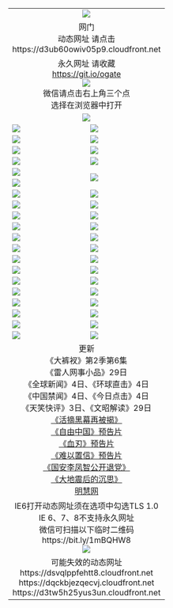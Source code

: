 ﻿<table>
  <tr></tr>
  <tr><td colspan=2 align=center><img src="https://cloud.githubusercontent.com/assets/11880933/13434984/f430fae2-e012-11e5-814f-c2df1e82b247.jpg" /></td></tr>
  <tr><td colspan=2 align=center>网门<br>动态网址 请点击
<br>https://d3ub60owiv05p9.cloudfront.net
    </td>
  </tr>
  <tr>
    <td colspan=2 align=center>永久网址 请收藏<br/><a href="https://git.io/ogate" target="_blank">https://git.io/ogate</a><br/><a href="https://d3ub60owiv05p9.cloudfront.net/Up/0WMGDL2.png" target="_blank"><img src="https://d3ub60owiv05p9.cloudfront.net/Up/0WMGD2.png"/></a>
    <br>微信请点击右上角三个点<br>选择在浏览器中打开<br></td>
  </tr>
  <tr>
    <td colspan=2 align=center><a href="https://d3ub60owiv05p9.cloudfront.net/ogUP.aspx?name=0oGate.apk" target="_blank"><img src="https://d3ub60owiv05p9.cloudfront.net/Up/0WMAZ.jpg" /></a></td>
  </tr>
  <tr>
    <td><a href="https://d3ub60owiv05p9.cloudfront.net/ogNice.aspx" target="_blank"><img src="https://d3ub60owiv05p9.cloudfront.net/Up/0WCYY.jpg" /></a></td>
    <td><a href="https://d3ub60owiv05p9.cloudfront.net/onCO.aspx?ob=600%E4%BA%8B%E7%89%A9&op=%E5%A2%9E%E5%88%A0%E6%94%B9&args=WH1~%23%E7%B1%BB%E5%9E%8B6%E6%96%B0%E9%97%BB%7c%23%E7%B1%BB%E5%9E%8B6%E8%AF%84%E8%AE%BA&mode=" target="_blank"><img src="https://d3ub60owiv05p9.cloudfront.net/Up/0WZTT.jpg" /></a></td> 
  </tr>
  <tr>
    <td><a href="https://d3ub60owiv05p9.cloudfront.net/ogDY.aspx" target="_blank"><img src="https://d3ub60owiv05p9.cloudfront.net/Up/0FK.jpg" /></a></td>
    <td><a href="https://d3ub60owiv05p9.cloudfront.net/ogST.aspx" target="_blank"><img src="https://d3ub60owiv05p9.cloudfront.net/Up/0ST.jpg" /></a></td> 
  </tr>
  <tr>
    <!--td rowspan=2><a href="https://d3ub60owiv05p9.cloudfront.net/ogUP.aspx?name=WJ.mp4&count=T:1,480P:1" target="_blank"><img src="https://d3ub60owiv05p9.cloudfront.net/Up/WJ.jpg" /></a></td-->
    <td><a href="https://d3ub60owiv05p9.cloudfront.net/ogUP.aspx?name=11DKC.mp4&count=T:2,2:6,1:16" target="_blank"><img src="https://d3ub60owiv05p9.cloudfront.net/Up/11DKC.jpg" /></a></td> 
    <td><div><a href="https://d3ub60owiv05p9.cloudfront.net/ogUP.aspx?name=LRWS.mp4&count=7B:8,6B:44,5A:10,5B:35,4A:14,4B:19,3A:10,3B:26,2A:16,2B:21,1A:23,1B:29&current=7B:8" target="_blank"><img src="https://d3ub60owiv05p9.cloudfront.net/Up/LRWS.jpg" /></a></td>
   </tr>
  <tr>
    <td><a href="https://d3ub60owiv05p9.cloudfront.net/ogUP.aspx?name=LRSH.mp4&count=W:13,2:10" target="_blank"><img src="https://d3ub60owiv05p9.cloudfront.net/Up/LRSH.jpg" /></a></td>
    <td><a href="https://d3ub60owiv05p9.cloudfront.net/ogNiceVedio.aspx" target="_blank"><img src="https://d3ub60owiv05p9.cloudfront.net/Up/TGKDY.jpg" /></a></td>
  </tr>
  <tr>
    <td><a href="https://d3ub60owiv05p9.cloudfront.net/ogUP.aspx?name=JQR.mp4&count=2" target="_blank"><img src="https://d3ub60owiv05p9.cloudfront.net/Up/JQR.jpg" /></a></td>   
    <td rowspan=2><a href="https://d3ub60owiv05p9.cloudfront.net/ogUP.aspx?name=JP.mp4&count=9" target="_blank"><img src="https://d3ub60owiv05p9.cloudfront.net/Up/JP.jpg" /></td>
  </tr>
  <tr>
    <td><a href="https://d3ub60owiv05p9.cloudfront.net/ogUP.aspx?name=WH.mp4" target="_blank"><img src="https://d3ub60owiv05p9.cloudfront.net/Up/WH.jpg" /></a></td>
  </tr>
  <tr>
    <td><a href="https://d3ub60owiv05p9.cloudfront.net/ogUP.aspx?name=SSZJ.mp4&count=SP:6,480P:9" target="_blank"><img src="https://d3ub60owiv05p9.cloudfront.net/Up/SSZJ.jpg" /></a></td>
    <td><a href="https://d3ub60owiv05p9.cloudfront.net/ogUP.aspx?name=ZY.mp4&count=2015:16" target="_blank"><img src="https://d3ub60owiv05p9.cloudfront.net/Up/ZY.jpg" /></a</td>
  </tr>
  <tr>
    <td><a href="https://d3ub60owiv05p9.cloudfront.net/ogUP.aspx?name=XTFY.mp4&count=B:2,A:24" target="_blank"><img src="https://d3ub60owiv05p9.cloudfront.net/Up/XTFY.jpg" /></a></td>
    <td><a href="https://d3ub60owiv05p9.cloudfront.net/ogUP.aspx?name=1XQK.mp4&count=13" target="_blank"><img src="https://d3ub60owiv05p9.cloudfront.net/Up/1XQK.jpg" /></a</td>
  </tr>
  <tr>
    <td><a href="https://d3ub60owiv05p9.cloudfront.net/ogUP.aspx?name=1LYF.mp4&count=2" target="_blank"><img src="https://d3ub60owiv05p9.cloudfront.net/Up/1LYF0.jpg" /></a></td>
    <td><a href="https://d3ub60owiv05p9.cloudfront.net/ogUP.aspx?name=1ZGC.mp4&count=6" target="_blank"><img src="https://d3ub60owiv05p9.cloudfront.net/Up/1ZGC0.jpg" /></a></td>
  </tr>
  <tr>
    <td><a href="https://d3ub60owiv05p9.cloudfront.net/ogUP.aspx?name=1ZKM.mp4&count=3&current=3" target="_blank"><img src="https://d3ub60owiv05p9.cloudfront.net/Up/1ZKM0.jpg" /></a></td>  
    <td><a href="https://d3ub60owiv05p9.cloudfront.net/ogUP.aspx?name=1WWY.mp4&count=6&current=6" target="_blank"><img src="https://d3ub60owiv05p9.cloudfront.net/Up/1WWY0.jpg" /></a></td>
  </tr>
  <tr>
    <td><a href="https://d3ub60owiv05p9.cloudfront.net/ogUP.aspx?name=10JGY.mp4&count=3" target="_blank"><img src="https://d3ub60owiv05p9.cloudfront.net/Up/10JGY0.jpg" /></a></td>
    <td><a href="https://d3ub60owiv05p9.cloudfront.net/ogUP.aspx?name=10CYS.mp4&count=2" target="_blank"><img src="https://d3ub60owiv05p9.cloudfront.net/Up/10CYS0.jpg" /></a></td>
  </tr>
  <tr>
    <td><a href="https://d3ub60owiv05p9.cloudfront.net/ogUP.aspx?name=4SQQ.mp4&count=201603:4,201602:20,201601:21&current=201603:4" target="_blank"><img src="https://d3ub60owiv05p9.cloudfront.net/Up/4SQQ0.jpg"/></a></td>
    <td><a href="https://d3ub60owiv05p9.cloudfront.net/ogUP.aspx?name=4SHQ.mp4&count=201603:4,201602:27,201601:28&current=201603:4" target="_blank"><img src="https://d3ub60owiv05p9.cloudfront.net/Up/4SHQ0.jpg"/></a></td>
  </tr>
  <tr>
    <td><a href="https://d3ub60owiv05p9.cloudfront.net/ogUP.aspx?name=4SZG.mp4&count=201603:4,201602:21,201601:23&current=201603:4" target="_blank"><img src="https://d3ub60owiv05p9.cloudfront.net/Up/4SZG0.jpg"/></a></td>
    <td><a href="https://d3ub60owiv05p9.cloudfront.net/ogUP.aspx?name=4SDJ.mp4&count=201603A:4,201603B:4,201602A:24,201602B:7,201601A:48,201601B:6&current=201603A:4" target="_blank"><img src="https://d3ub60owiv05p9.cloudfront.net/Up/4SDJ0.jpg"/></a></td>
  </tr>
  <tr>
    <td><a href="https://d3ub60owiv05p9.cloudfront.net/ogUP.aspx?name=4CTX.mp4&count=201603:1,201602:3,201601:4&current=201603:1" target="_blank"><img src="https://d3ub60owiv05p9.cloudfront.net/Up/4CTX0.jpg"/></a></td>
    <td><a href="https://d3ub60owiv05p9.cloudfront.net/ogUP.aspx?name=4CWZ.mp4&count=201602:4,201601:4&current=201602:4" target="_blank"><img src="https://d3ub60owiv05p9.cloudfront.net/Up/4CWZ0.jpg"/></a></td>
  </tr>
  <tr>
    <td><a href="https://d3ub60owiv05p9.cloudfront.net/onUP.aspx?name=https://d2t6x1lwzcff38.cloudfront.net/" target="_blank"><img src="https://d3ub60owiv05p9.cloudfront.net/Up/0DTW.jpg"/></a></td>
    <td><a href="https://d3ub60owiv05p9.cloudfront.net/onUP.aspx?name=https://d240ns8up8earz.cloudfront.net/acenter/" target="_blank"><img src="https://d3ub60owiv05p9.cloudfront.net/Up/0TDW.jpg" /></a></td>
  </tr>
  <tr>
    <td><a href="https://d3ub60owiv05p9.cloudfront.net/onUP.aspx?name=https://d4508d6vomz2p.cloudfront.net/gb/nsc413.htm" target="_blank"><img src="https://d3ub60owiv05p9.cloudfront.net/Up/0DJY.jpg" /></a></td>
    <td><a href="https://d3ub60owiv05p9.cloudfront.net/onUP.aspx?name=https://d3bxwq7vzudb5l.cloudfront.net/xtr/gb/prog204.html" target="_blank"><img src="https://d3ub60owiv05p9.cloudfront.net/Up/0XTR.jpg" /></a></td>
  </tr>
  <tr>
    <td><a href="https://d3ub60owiv05p9.cloudfront.net/onUP.aspx?name=https://d3aj00iefsmfgc.cloudfront.net/" target="_blank"><img src="https://d3ub60owiv05p9.cloudfront.net/Up/0MHW.jpg" /></a></td>
    <td><a href="https://d3ub60owiv05p9.cloudfront.net/onUP.aspx?name=https://d1lcj91uv80klr.cloudfront.net/" target="_blank"><img src="https://d3ub60owiv05p9.cloudfront.net/Up/0ZJW.jpg" /></a></td>
  </tr>
  <tr>
    <td><a href="https://d3ub60owiv05p9.cloudfront.net/ogUP.aspx?name=0FG.zip" target="_blank"><img src="https://d3ub60owiv05p9.cloudfront.net/Up/0FG.jpg" /></a></td>
    <td><a href="https://d3ub60owiv05p9.cloudfront.net/ogUP.aspx?name=0FGA.apk" target="_blank"><img src="https://d3ub60owiv05p9.cloudfront.net/Up/0FGA.jpg" /></a></td>
  </tr>
  <tr>
    <td><a href="https://d3ub60owiv05p9.cloudfront.net/ogUP.aspx?name=0U.zip" target="_blank"><img src="https://d3ub60owiv05p9.cloudfront.net/Up/0U.jpg" /></a></td>
    <td><a href="https://d3ub60owiv05p9.cloudfront.net/ogUP.aspx?name=0UA.apk" target="_blank"><img src="https://d3ub60owiv05p9.cloudfront.net/Up/0UA.jpg" /></a></td>
  </tr>
  <tr>
    <td><a href="https://d3ub60owiv05p9.cloudfront.net/ogUP.aspx?name=0iPPOTV.zip" target="_blank"><img src="https://d3ub60owiv05p9.cloudfront.net/Up/0iPPOTV.jpg" /></a></td>
    <td><a href="https://d3ub60owiv05p9.cloudfront.net/ogUP.aspx?name=0iNTD.apk" target="_blank"><img src="https://d3ub60owiv05p9.cloudfront.net/Up/0iNTD.jpg" /></a></td>
  </tr>
  <tr>
    <td colspan=2 align=center>更新<br>
      《大裤衩》第2季第6集<br>
      《雷人网事小品》29日<br>
      《全球新闻》4日、《环球直击》4日<br>
      《中国禁闻》4日、《今日点击》4日<br>
      《天笑快评》3日、《文昭解读》29日<br>
      <a href="https://d3ub60owiv05p9.cloudfront.net/ogUP.aspx?name=SSZJ480P9.mp4" target="_blank">《活摘黑幕再被揭》</a><br>
      <a href="https://d3ub60owiv05p9.cloudfront.net/ogUP.aspx?name=11ZYZG0.mp4" target="_blank">《自由中国》预告片</a><br>
      <a href="https://d3ub60owiv05p9.cloudfront.net/ogUP.aspx?name=11XR.mp4" target="_blank">《血刃》预告片</a><br>
      <a href="https://d3ub60owiv05p9.cloudfront.net/ogUP.aspx?name=11NYZX.mp4&count=2" target="_blank">《难以置信》预告片</a><br>
      <a href="https://d3ub60owiv05p9.cloudfront.net/ogUP.aspx?name=4LFZ.mp4" target="_blank">《国安李凤智公开退党》</a><br>
      <a href="https://d3ub60owiv05p9.cloudfront.net/ogUP.aspx?name=4DDZHDCS.mp4" target="_blank">《大地震后的沉思》</a><br>
      <a href="https://d3ub60owiv05p9.cloudfront.net/onUP.aspx?name=https://www.minghui.org/" target="_blank">明慧网</a></td>
    </td>
  </tr>
  <tr>
    <td colspan=2 align=center>IE6打开动态网址须在选项中勾选TLS 1.0<br/>IE 6、7、8不支持永久网址<br/>
      微信可扫描以下临时二维码<br/>https://bit.ly/1mBQHW8<br/><a href="https://d3ub60owiv05p9.cloudfront.net/Up/0WMGDL3.png" target="_blank"><img src="https://d3ub60owiv05p9.cloudfront.net/Up/0WMGD3.png"/></a><br>
  </tr>
  <tr>
    <td colspan=2 align=center>可能失效的动态网址
<br>https://dsvqlppfehtt8.cloudfront.net
<br>https://dqckbjezqecvj.cloudfront.net
<br>https://d3tw5h25yus3un.cloudfront.net
    </td>
  </tr>
</table>
